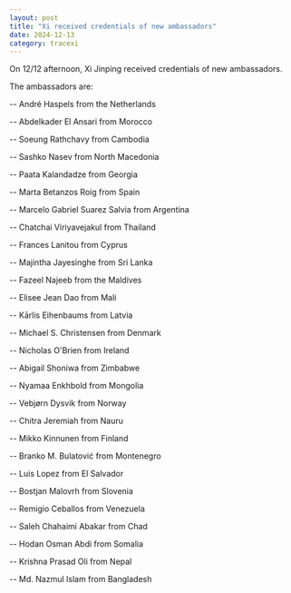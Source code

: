 ```yaml
---
layout: post
title: "Xi received credentials of new ambassadors"
date: 2024-12-13
category: tracexi
---
```


On 12/12 afternoon, Xi Jinping received credentials of new ambassadors.

The ambassadors are:

-- André Haspels from the Netherlands

-- Abdelkader El Ansari from Morocco

-- Soeung Rathchavy from Cambodia

-- Sashko Nasev from North Macedonia

-- Paata Kalandadze from Georgia

-- Marta Betanzos Roig from Spain

-- Marcelo Gabriel Suarez Salvia from Argentina

-- Chatchai Viriyavejakul from Thailand

-- Frances Lanitou from Cyprus

-- Majintha Jayesinghe from Sri Lanka

-- Fazeel Najeeb from the Maldives

-- Elisee Jean Dao from Mali

-- Kārlis Eihenbaums from Latvia

-- Michael S. Christensen from Denmark

-- Nicholas O'Brien from Ireland

-- Abigail Shoniwa from Zimbabwe

-- Nyamaa Enkhbold from Mongolia

-- Vebjørn Dysvik from Norway

-- Chitra Jeremiah from Nauru

-- Mikko Kinnunen from Finland

-- Branko M. Bulatović from Montenegro

-- Luis Lopez from El Salvador

-- Bostjan Malovrh from Slovenia

-- Remigio Ceballos from Venezuela

-- Saleh Chahaimi Abakar from Chad

-- Hodan Osman Abdi from Somalia

-- Krishna Prasad Oli from Nepal

-- Md. Nazmul Islam from Bangladesh
